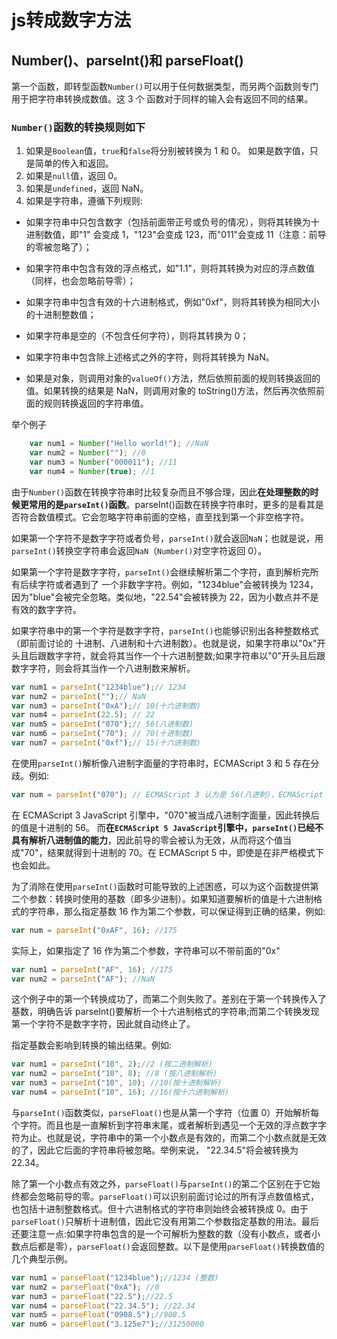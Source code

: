 # js转成数字方法

## Number()、parseInt()和 parseFloat()

第一个函数，即转型函数`Number()`可以用于任何数据类型，而另两个函数则专门用于把字符串转换成数值。这 3 个 函数对于同样的输入会有返回不同的结果。

### `Number()`函数的转换规则如下
1. 如果是`Boolean`值，`true`和`false`将分别被转换为 1 和 0。 如果是数字值，只是简单的传入和返回。
2. 如果是`null`值，返回 0。
3. 如果是`undefined`，返回 NaN。
4. 如果是字符串，遵循下列规则:

- 如果字符串中只包含数字（包括前面带正号或负号的情况），则将其转换为十进制数值，即"1" 会变成 1，"123"会变成 123，而"011"会变成 11（注意：前导的零被忽略了）；

- 如果字符串中包含有效的浮点格式，如"1.1"，则将其转换为对应的浮点数值（同样，也会忽略前导零）；

- 如果字符串中包含有效的十六进制格式，例如"0xf"，则将其转换为相同大小的十进制整数值；

- 如果字符串是空的（不包含任何字符），则将其转换为 0；

- 如果字符串中包含除上述格式之外的字符，则将其转换为 NaN。
- 如果是对象，则调用对象的`valueOf()`方法，然后依照前面的规则转换返回的值。如果转换的结果是 NaN，则调用对象的 toString()方法，然后再次依照前面的规则转换返回的字符串值。

举个例子

```js
    var num1 = Number("Hello world!"); //NaN
    var num2 = Number(""); //0
    var num3 = Number("000011"); //11
    var num4 = Number(true); //1
```

由于`Number()`函数在转换字符串时比较复杂而且不够合理，因此**在处理整数的时候更常用的是`parseInt()`函数**。parseInt()函数在转换字符串时，更多的是看其是否符合数值模式。它会忽略字符串前面的空格，直至找到第一个非空格字符。

如果第一个字符不是数字字符或者负号，`parseInt()`就会返回`NaN`；也就是说，用`parseInt()`转换空字符串会返回`NaN`（`Number()`对空字符返回 0）。

如果第一个字符是数字字符，`parseInt()`会继续解析第二个字符，直到解析完所有后续字符或者遇到了 一个非数字字符。例如，"1234blue"会被转换为 1234，因为"blue"会被完全忽略。类似地，"22.54"会被转换为 22，因为小数点并不是有效的数字字符。

如果字符串中的第一个字符是数字字符，`parseInt()`也能够识别出各种整数格式（即前面讨论的 十进制、八进制和十六进制数）。也就是说，如果字符串以"0x"开头且后跟数字字符，就会将其当作一个十六进制整数;如果字符串以"0"开头且后跟数字字符，则会将其当作一个八进制数来解析。

```js
var num1 = parseInt("1234blue");// 1234
var num2 = parseInt("");// NaN
var num3 = parseInt("0xA");// 10(十六进制数)
var num4 = parseInt(22.5); // 22
var num5 = parseInt("070");// 56(八进制数)
var num6 = parseInt("70"); // 70(十进制数) 
var num7 = parseInt("0xf");// 15(十六进制数)
```

在使用`parseInt()`解析像八进制字面量的字符串时，ECMAScript 3 和 5 存在分歧。例如:

```js
var num = parseInt("070"); // ECMAScript 3 认为是 56(八进制)，ECMAScript 5 认为是 70(十进制)
```

在 ECMAScript 3 JavaScript 引擎中，"070"被当成八进制字面量，因此转换后的值是十进制的 56。 而**在`ECMAScript 5 JavaScript`引擎中，`parseInt()`已经不具有解析八进制值的能力**，因此前导的零会被认为无效，从而将这个值当成"70"，结果就得到十进制的 70。在 ECMAScript 5 中，即使是在非严格模式下也会如此。

为了消除在使用`parseInt()`函数时可能导致的上述困惑，可以为这个函数提供第二个参数：转换时使用的基数（即多少进制）。如果知道要解析的值是十六进制格式的字符串，那么指定基数 16 作为第二个参数，可以保证得到正确的结果，例如:

```js
var num = parseInt("0xAF", 16); //175
```

实际上，如果指定了 16 作为第二个参数，字符串可以不带前面的"0x"

```js
var num1 = parseInt("AF", 16); //175 
var num2 = parseInt("AF"); //NaN
```

这个例子中的第一个转换成功了，而第二个则失败了。差别在于第一个转换传入了基数，明确告诉 parseInt()要解析一个十六进制格式的字符串;而第二个转换发现第一个字符不是数字字符，因此就自动终止了。



指定基数会影响到转换的输出结果。例如:

```js
var num1 = parseInt("10", 2);//2 (按二进制解析)
var num2 = parseInt("10", 8); //8 (按八进制解析)
var num3 = parseInt("10", 10); //10(按十进制解析)
var num4 = parseInt("10", 16); //16(按十六进制解析)
```



与`parseInt()`函数类似，`parseFloat()`也是从第一个字符（位置 0）开始解析每个字符。而且也是一直解析到字符串末尾，或者解析到遇见一个无效的浮点数字字符为止。也就是说，字符串中的第一个小数点是有效的，而第二个小数点就是无效的了，因此它后面的字符串将被忽略。举例来说， "22.34.5"将会被转换为 22.34。

除了第一个小数点有效之外，`parseFloat()`与`parseInt()`的第二个区别在于它始终都会忽略前导的零。`parseFloat()`可以识别前面讨论过的所有浮点数值格式，也包括十进制整数格式。但十六进制格式的字符串则始终会被转换成 0。由于`parseFloat()`只解析十进制值，因此它没有用第二个参数指定基数的用法。最后还要注意一点:如果字符串包含的是一个可解析为整数的数（没有小数点，或者小数点后都是零），`parseFloat()`会返回整数。以下是使用`parseFloat()`转换数值的几个典型示例。

```js
var num1 = parseFloat("1234blue");//1234 (整数)
var num2 = parseFloat("0xA"); //0
var num3 = parseFloat("22.5");//22.5
var num4 = parseFloat("22.34.5"); //22.34 
var num5 = parseFloat("0908.5");//908.5 
var num6 = parseFloat("3.125e7");//31250000
```
